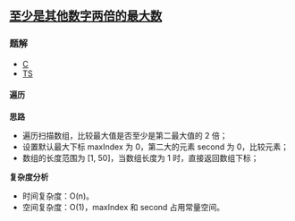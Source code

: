 ## [至少是其他数字两倍的最大数](https://leetcode-cn.com/problems/largest-number-at-least-twice-of-others/)
### 题解
+ [C](../../c/768/747.c)
+ [TS](../../ts/768/747.ts)

#### 遍历
**思路**
+ 遍历扫描数组，比较最大值是否至少是第二最大值的 2 倍；
+ 设置默认最大下标 maxIndex 为 0，第二大的元素 second 为 0，比较元素；
+ 数组的长度范围为 [1, 50]，当数组长度为 1 时，直接返回数组下标；

**复杂度分析**
+ 时间复杂度：O(n)。
+ 空间复杂度：O(1)，maxIndex 和 second 占用常量空间。